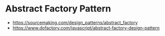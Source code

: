 # Abstract Factory Pattern

* https://sourcemaking.com/design_patterns/abstract_factory
* https://www.dofactory.com/javascript/abstract-factory-design-pattern
